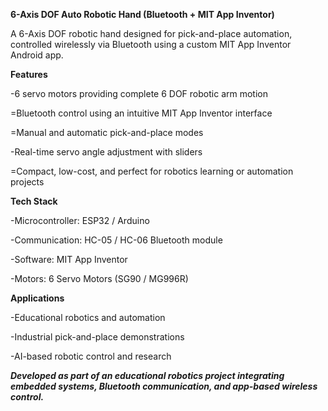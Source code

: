 **6-Axis DOF Auto Robotic Hand (Bluetooth + MIT App Inventor)**

A 6-Axis DOF robotic hand designed for pick-and-place automation, controlled wirelessly via Bluetooth using a custom MIT App Inventor Android app.

**Features**

-6 servo motors providing complete 6 DOF robotic arm motion

=Bluetooth control using an intuitive MIT App Inventor interface

=Manual and automatic pick-and-place modes

-Real-time servo angle adjustment with sliders

=Compact, low-cost, and perfect for robotics learning or automation projects

**Tech Stack**

-Microcontroller: ESP32 / Arduino

-Communication: HC-05 / HC-06 Bluetooth module

-Software: MIT App Inventor

-Motors: 6 Servo Motors (SG90 / MG996R)

**Applications**

-Educational robotics and automation

-Industrial pick-and-place demonstrations

-AI-based robotic control and research

_**Developed as part of an educational robotics project integrating embedded systems, Bluetooth communication, and app-based wireless control.**_
